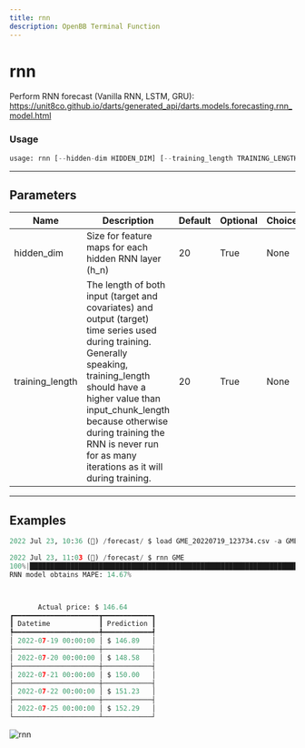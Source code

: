 ```yaml
---
title: rnn
description: OpenBB Terminal Function
---
```


# rnn

Perform RNN forecast (Vanilla RNN, LSTM, GRU): https://unit8co.github.io/darts/generated_api/darts.models.forecasting.rnn_model.html

### Usage 
```python
usage: rnn [--hidden-dim HIDDEN_DIM] [--training_length TRAINING_LENGTH]
```

---
## Parameters

| Name | Description | Default | Optional | Choices |
| ---- | ----------- | ------- | -------- | ------- |
| hidden_dim | Size for feature maps for each hidden RNN layer (h_n) | 20 | True | None |
| training_length | The length of both input (target and covariates) and output (target) time series used during training. Generally speaking, training_length should have a higher value than input_chunk_length because otherwise during training the RNN is never run for as many iterations as it will during training. | 20 | True | None |


---
## Examples

```python
2022 Jul 23, 10:36 (🦋) /forecast/ $ load GME_20220719_123734.csv -a GME

2022 Jul 23, 11:03 (🦋) /forecast/ $ rnn GME
100%|███████████████████████████████████████████████████████████████████████████████████████████████████████████████████████████████████████████████████████████████████████████████████████████████████████████████| 115/115 [00:0700:00, 15.10it/s]
RNN model obtains MAPE: 14.67%



       Actual price: $ 146.64
┏━━━━━━━━━━━━━━━━━━━━━┳━━━━━━━━━━━━┓
┃ Datetime            ┃ Prediction ┃
┡━━━━━━━━━━━━━━━━━━━━━╇━━━━━━━━━━━━┩
│ 2022-07-19 00:00:00 │ $ 146.89   │
├─────────────────────┼────────────┤
│ 2022-07-20 00:00:00 │ $ 148.58   │
├─────────────────────┼────────────┤
│ 2022-07-21 00:00:00 │ $ 150.00   │
├─────────────────────┼────────────┤
│ 2022-07-22 00:00:00 │ $ 151.23   │
├─────────────────────┼────────────┤
│ 2022-07-25 00:00:00 │ $ 152.29   │
└─────────────────────┴────────────┘
```

![rnn](https://user-images.githubusercontent.com/72827203/180615355-5c30635a-be63-4b9a-836d-9feb3d3ac263.png)

